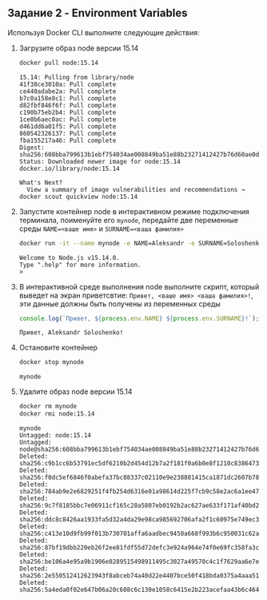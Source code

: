 ## Задание 2 - Environment Variables

Используя Docker CLI выполните следующие действия:
1. Загрузите образ node версии 15.14
   ```sh
   docker pull node:15.14
   ```
   ```
   15.14: Pulling from library/node
   41f38ce3010a: Pull complete 
   ce440adabe2a: Pull complete 
   b7c0a158e8c1: Pull complete 
   d82fbf846f6f: Pull complete 
   c190b75eb2b4: Pull complete 
   1ce0b6aec0ac: Pull complete 
   d461dd6a01f5: Pull complete 
   860542326137: Pull complete 
   fba155217a46: Pull complete 
   Digest: sha256:608bba799613b1ebf754034ae008849ba51e88b23271412427b76d60ae0d0627
   Status: Downloaded newer image for node:15.14
   docker.io/library/node:15.14
   
   What's Next?
     View a summary of image vulnerabilities and recommendations → docker scout quickview node:15.14
   ```
2. Запустите контейнер node в интерактивном режиме подключения терминала, поименуйте его `mynode`, передайте две переменные среды `NAME=<ваше имя>` и `SURNAME=<ваша фамилия>`
   ```sh
   docker run -it --name mynode -e NAME=Aleksandr -e SURNAME=Soloshenko node:15.14
   ```
   ```
   Welcome to Node.js v15.14.0.
   Type ".help" for more information.
   > 
   ```
3. В интерактивной среде выполнения node выполните скрипт, который выведет на экран приветсвтие: `Привет, <ваше имя> <ваша фамилия>!`, эти данные должны быть получены из переменных среды
   ```js
   console.log(`Привет, ${process.env.NAME} ${process.env.SURNAME}!`);
   ```
   ```
   Привет, Aleksandr Soloshenko!
   ```
4. Остановите контейнер
   ```sh
   docker stop mynode
   ```
   ```
   mynode
   ```
5. Удалите образ node версии 15.14
   ```sh
   docker rm mynode
   docker rmi node:15.14
   ```
   ```
   mynode
   Untagged: node:15.14
   Untagged: node@sha256:608bba799613b1ebf754034ae008849ba51e88b23271412427b76d60ae0d0627
   Deleted: sha256:c9b1cc6b53791ec5df6210b2d454d12b7a2f181f0a6b0e8f1210c8386473eba7
   Deleted: sha256:f0dc5ef6846f0abefa37bc88337c02110e9e238881415ca1871dc2607b786342
   Deleted: sha256:784ab9e2e6829251f4fb254d6316e01a98614d225f7cb9c58e2ac6a1ee4797a0
   Deleted: sha256:9c7f8185bbc7e06911cf165c28a5807eb0192b2ac627ae633f171af40bd235dd
   Deleted: sha256:ddc8c8426aa1933fa5d32a4da29e98ca985692706afa2f1c60975e749ec36aa1
   Deleted: sha256:c413e10d9fb99f013b730701affa6aadbec9450a668f993b6c950031c62a1f16
   Deleted: sha256:87bf19dbb220eb26f2ee81fdf55d72defc3e924a964e74f0e69fc358fa3c42cf
   Deleted: sha256:be106a4e95a9b1906e0289515498911495c3027a49570c4c1f7629aa6e7eb33b
   Deleted: sha256:2e550512412623943f8abceb74a40d22e4407bce50f418bda0375a4aaa51b075
   Deleted: sha256:5a4eda0f02e647b06a20c608c6c130e1058c6415e2b223acefaa43b6c464aa1b
   ```